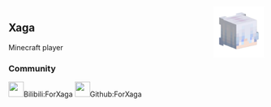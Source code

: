 <img align="right" src="./avatarHead.png" width="100" heiget="100">

## Xaga
Minecraft player

### **Community**

<a href="https://space.bilibili.com/409605133"><code><img height="30" width="30" src="https://i0.hdslb.com/bfs/static/jinkela/long/images/favicon.ico"></code></a>Bilibili:ForXaga
<a href="github.com/forxaga"><code><img height="30" width="30" src="https://github.com/fluidicon.png"></code></a>Github:ForXaga

